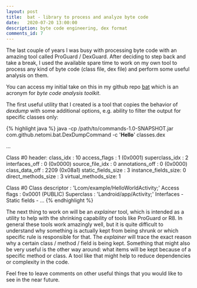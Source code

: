 ```yaml
---
layout: post
title:  bat - library to process and analyze byte code
date:   2020-07-20 13:00:00
description: byte code engineering, dex format
comments_id: 7
---
```


The last couple of years I was busy with processing byte code with an amazing tool called ProGuard / DexGuard. After deciding
to step back and take a break, I used the available spare time to work on my own tool to process any kind of byte code (class file, dex file)
and perform some useful analysis on them.

You can access my initial take on this in my github repo [bat](https://github.com/netomi/bat) which is an acronym for *byte code analysis toolkit*.

The first useful utility that I created is a tool that copies the behavior of _dexdump_ with some additional options, e.g. ability to
filter the output for specific classes only:

{% highlight java %}
java -cp /path/to/commands-1.0-SNAPSHOT.jar com.github.netomi.bat.DexDumpCommand -c '**Hello**' classes.dex
    
...
    
Class #0 header:
class_idx           : 10
access_flags        : 1 (0x0001)
superclass_idx      : 2
interfaces_off      : 0 (0x0000)
source_file_idx     : 0
annotations_off     : 0 (0x0000)
class_data_off      : 2209 (0x08a1)
static_fields_size  : 3
instance_fields_size: 0
direct_methods_size : 3
virtual_methods_size: 1

Class #0
  Class descriptor  : 'Lcom/example/HelloWorldActivity;'
  Access flags      : 0x0001 (PUBLIC)
  Superclass        : 'Landroid/app/Activity;'
  Interfaces        -
  Static fields     -
...
{% endhighlight %}

The next thing to work on will be an *explainer* tool, which is intended as a utility to help with the shrinking
capability of tools like ProGuard or R8. In general these tools work amazingly well, but it is quite difficult to
understand why something is actually kept from being shrunk or which specific rule is responsible for that. The *explainer*
will trace the exact reason why a certain class / method / field is being kept. Something that might also be very useful is
the other way around: what items will be kept because of a specific method or class. A tool like that might help to reduce
dependencies or complexity in the code.

Feel free to leave comments on other useful things that you would like to see in the near future.
